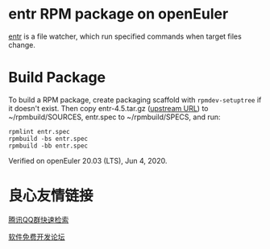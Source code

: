 # entr RPM package on openEuler

[entr](http://eradman.com/entrproject/) is a file watcher,
which run specified commands when target files change.

# Build Package

To build a RPM package, create packaging scaffold with `rpmdev-setuptree`
if it doesn't exist.
Then copy entr-4.5.tar.gz ([upstream URL](http://eradman.com/entrproject/code/entr-4.5.tar.gz))
to ~/rpmbuild/SOURCES, entr.spec to ~/rpmbuild/SPECS, and run:
```
rpmlint entr.spec
rpmbuild -bs entr.spec
rpmbuild -bb entr.spec
```

Verified on openEuler 20.03 (LTS), Jun 4, 2020.



 # 良心友情链接

[腾讯QQ群快速检索](http://u.720life.cn/s/8cf73f7c)

[软件免费开发论坛](http://u.720life.cn/s/bbb01dc0)
